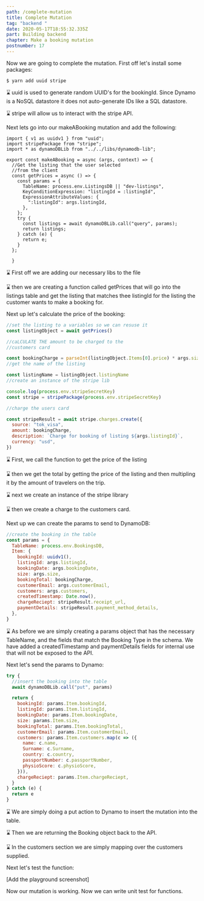 ```yaml
---
path: /complete-mutation
title: Complete Mutation
tag: "backend "
date: 2020-05-17T18:55:32.335Z
part: Building backend
chapter: Make a booking mutation
postnumber: 17
---
```


Now we are going to complete the mutation. First off let's install some packages:

```
$ yarn add uuid stripe
```

⌛ uuid is used to generate random UUID's for the bookingId. Since Dynamo is a NoSQL datastore it does not auto-generate IDs like a SQL datastore.

⌛ stripe will allow us to interact with the stripe API.

Next lets go into our makeABooking mutation and add the following:

```
import { v1 as uuidv1 } from "uuid";
import stripePackage from "stripe";
import * as dynamoDBLib from "../../libs/dynamodb-lib";

export const makeABooking = async (args, context) => {
  //Get the listing that the user selected
  //from the client
  const getPrices = async () => {
    const params = {
      TableName: process.env.ListingsDB || "dev-listings",
      KeyConditionExpression: "listingId = :listingId",
      ExpressionAttributeValues: {
        ":listingId": args.listingId,
      },
    };
    try {
      const listings = await dynamoDBLib.call("query", params);
      return listings;
    } catch (e) {
      return e;
    }
  };

  }
```

⌛ First off we are adding our necessary libs to the file

⌛ then we are creating a function called getPrices that will go into the listings table and get the listing that matches thee listingId for the listing the customer wants to make a booking for.

Next up let's calculate the price of the booking:

```javascript
//set the listing to a variables so we can resuse it
const listingObject = await getPrices()

//caLCULATE THE amount to be charged to the
//customers card

const bookingCharge = parseInt(listingObject.Items[0].price) * args.size
//get the name of the listing

const listingName = listingObject.listingName
//create an instance of the stripe lib

console.log(process.env.stripeSecretKey)
const stripe = stripePackage(process.env.stripeSecretKey)

//charge the users card

const stripeResult = await stripe.charges.create({
  source: "tok_visa",
  amount: bookingCharge,
  description: `Charge for booking of listing ${args.listingId}`,
  currency: "usd",
})
```

⌛ First, we call the function to get the price of the listing

⌛ then we get the total by getting the price of the listing and then multipling it by the amount of travelers on the trip.

⌛ next we create an instance of the stripe library

⌛ then we create a charge to the customers card.

Next up we can create the params to send to DynamoDB:

```javascript
//create the booking in the table
const params = {
  TableName: process.env.BookingsDB,
  Item: {
    bookingId: uuidv1(),
    listingId: args.listingId,
    bookingDate: args.bookingDate,
    size: args.size,
    bookingTotal: bookingCharge,
    customerEmail: args.customerEmail,
    customers: args.customers,
    createdTimestamp: Date.now(),
    chargeReciept: stripeResult.receipt_url,
    paymentDetails: stripeResult.payment_method_details,
  },
}
```

⌛ As before we are simply creating a params object that has the necessary TableName, and the fields that match the Booking Type in the schema. We have added a createdTimestamp and paymentDetails fields for internal use that will not be exposed to the API.

Next let's send the params to Dynamo:

```javascript
try {
  //insert the booking into the table
  await dynamoDBLib.call("put", params)

  return {
    bookingId: params.Item.bookingId,
    listingId: params.Item.listingId,
    bookingDate: params.Item.bookingDate,
    size: params.Item.size,
    bookingTotal: params.Item.bookingTotal,
    customerEmail: params.Item.customerEmail,
    customers: params.Item.customers.map(c => ({
      name: c.name,
      Surname: c.Surname,
      country: c.country,
      passportNumber: c.passportNumber,
      physioScore: c.physioScore,
    })),
    chargeReciept: params.Item.chargeReciept,
  }
} catch (e) {
  return e
}
```

⌛ We are simply doing a put action to Dynamo to insert the mutation into the table.

⌛ Then we are returning the Booking object back to the API.

⌛ In the customers section we are simply mapping over the customers supplied.

Next let's test the function:

\[Add the playground screenshot]

Now our mutation is working. Now we can write unit test for functions.

